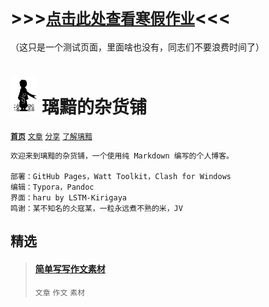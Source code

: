 # >>>[`点击此处查看寒假作业`](homework.html)<<<

（这只是一个测试页面，里面啥也没有，同志们不要浪费时间了）

# <img src="Logo.png" alt="Logo" style="zoom:7%;" /> 璃黯的杂货铺

**[`首页`](index.html)**		[`文章`](ARTICLE.html)		[`分享`](SHARE.html)		[`了解璃黯`](ABOUT.html)

```
欢迎来到璃黯的杂货铺，一个使用纯 Markdown 编写的个人博客。

部署：GitHub Pages，Watt Toolkit，Clash for Windows
编辑：Typora，Pandoc
界面：haru by LSTM-Kirigaya
鸣谢：某不知名的仌寇某，一粒永远煮不熟的米，JV
```

## 精选

> #### [简单写写作文素材](ARTICLE_简单写写作文素材.html)
>
> `文章` `作文` `素材`
